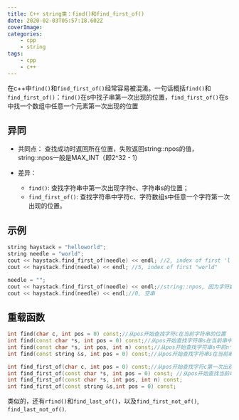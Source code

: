 ```yaml
---
title: C++ string类：find()和find_first_of()
date: 2020-02-03T05:57:18.602Z
coverImage: 
categories: 
    - cpp
    - string
tags: 
    - cpp
    - c++
---
```

<!-- toc -->
在c++中`find()`和`find_first_of()`经常容易被混淆。一句话概括`find()`和`find_first_of()`：`find()`在s中找子串第一次出现的位置，`find_first_of()`在s中找一个数组中任意一个元素第一次出现的位置

<!-- more -->

## 异同
- 共同点：
查找成功时返回所在位置，失败返回string::npos的值，string::npos一般是MAX_INT（即2^32 - 1）

- 差异：
    - `find()`: 查找字符串中第一次出现字符c、字符串s的位置；
    - `find_first_of()`: 查找字符串中字符c、字符数组s中任意一个字符第一次出现的位置。

## 示例

``` c++
string haystack = "helloworld";
string needle = "world";
cout << haystack.find_first_of(needle) << endl; //2, index of first 'l'
cout << haystack.find(needle) << endl; //5, index of first "world"

needle = "";
cout << haystack.find_first_of(needle) << endl;//string::npos, 因为字符数组s为空，haystack中找不到空字符（区别于'\0'）
cout << haystack.find(needle) << endl;//0, 空串
```

## 重载函数

``` c++
int find(char c, int pos = 0) const;//从pos开始查找字符c在当前字符串的位置
int find(const char *s, int pos = 0) const;//从pos开始查找字符串s在当前串中的位置
int find(const char *s, int pos, int n) const;//从pos开始查找字符串s中前n个字符在当前串中的位置
int find(const string &s, int pos = 0) const;//从pos开始查找字符串s在当前串中的位置

int find_first_of(char c, int pos = 0) const;//从pos开始查找字符c第一次出现的位置
int find_first_of(const char *s, int pos = 0) const; //从pos开始查找当前串中第一个在s的前n个字符组成的数组里的字符的位置
int find_first_of(const char *s, int pos, int n) const;
int find_first_of(const string &s,int pos = 0) const;
```

类似的，还有`rfind()`和`find_last_of()`，以及`find_first_not_of()`, `find_last_not_of()`.
